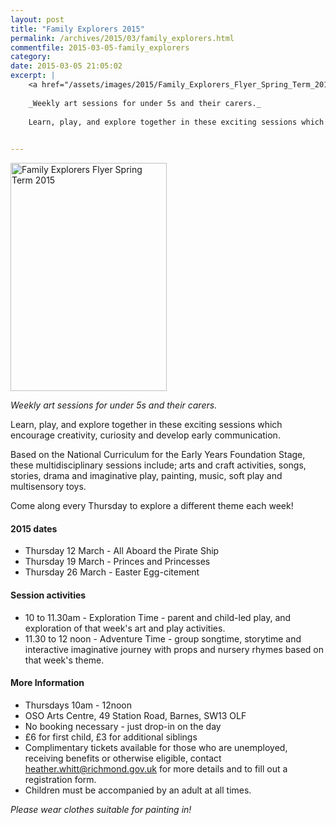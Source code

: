 ```yaml
---
layout: post
title: "Family Explorers 2015"
permalink: /archives/2015/03/family_explorers.html
commentfile: 2015-03-05-family_explorers
category: 
date: 2015-03-05 21:05:02
excerpt: |
    <a href="/assets/images/2015/Family_Explorers_Flyer_Spring_Term_2015.jpg" title="See larger version of - Family Explorers Flyer Spring Term 2015"><img src="/assets/images/2015/Family_Explorers_Flyer_Spring_Term_2015_thumb.jpg" width="150" height="219" alt="Family Explorers Flyer Spring Term 2015" class="photo right" /></a>
    
    _Weekly art sessions for under 5s and their carers._
    
    Learn, play, and explore together in these exciting sessions which encourage creativity, curiosity and develop early communication.
    

---
```


<a href="/assets/images/2015/Family_Explorers_Flyer_Spring_Term_2015.jpg" title="See larger version of - Family Explorers Flyer Spring Term 2015"><img src="/assets/images/2015/Family_Explorers_Flyer_Spring_Term_2015_thumb.jpg" width="250" height="365" alt="Family Explorers Flyer Spring Term 2015" class="photo right" /></a>

*Weekly art sessions for under 5s and their carers.*

Learn, play, and explore together in these exciting sessions which encourage creativity, curiosity and develop early communication.

Based on the National Curriculum for the Early Years Foundation Stage, these multidisciplinary sessions include; arts and craft activities, songs, stories, drama and imaginative play, painting, music, soft play and multisensory toys.

Come along every Thursday to explore a different theme each week!

#### 2015 dates

-   Thursday 12 March - All Aboard the Pirate Ship
-   Thursday 19 March - Princes and Princesses
-   Thursday 26 March - Easter Egg-citement

#### Session activities

-   10 to 11.30am - Exploration Time - parent and child-led play, and exploration of that week's art and play activities.
-   11.30 to 12 noon - Adventure Time - group songtime, storytime and interactive imaginative journey with props and nursery rhymes based on that week's theme.

#### More Information

-   Thursdays 10am - 12noon
-   OSO Arts Centre, 49 Station Road, Barnes, SW13 OLF
-   No booking necessary - just drop-in on the day
-   £6 for first child, £3 for additional siblings
-   Complimentary tickets available for those who are unemployed, receiving benefits or otherwise eligible, contact heather.whitt@richmond.gov.uk for more details and to fill out a registration form.
-   Children must be accompanied by an adult at all times.

*Please wear clothes suitable for painting in!*
